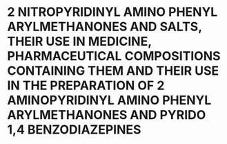# 2 NITROPYRIDINYL AMINO PHENYL ARYLMETHANONES AND SALTS, THEIR USE IN MEDICINE, PHARMACEUTICAL COMPOSITIONS CONTAINING THEM AND THEIR USE IN THE PREPARATION OF 2 AMINOPYRIDINYL AMINO PHENYL ARYLMETHANONES AND PYRIDO 1,4 BENZODIAZEPINES
